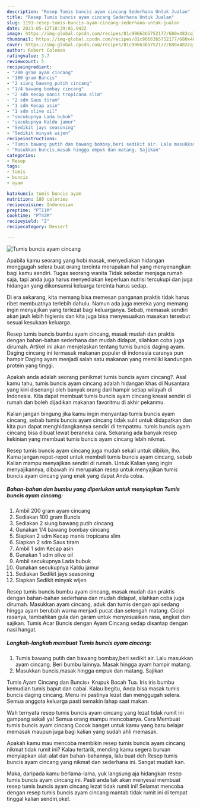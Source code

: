 ```yaml
---
description: "Resep Tumis buncis ayam cincang Sederhana Untuk Jualan"
title: "Resep Tumis buncis ayam cincang Sederhana Untuk Jualan"
slug: 1191-resep-tumis-buncis-ayam-cincang-sederhana-untuk-jualan
date: 2021-05-12T18:39:01.942Z
image: https://img-global.cpcdn.com/recipes/81c90663b5752177/680x482cq70/tumis-buncis-ayam-cincang-foto-resep-utama.jpg
thumbnail: https://img-global.cpcdn.com/recipes/81c90663b5752177/680x482cq70/tumis-buncis-ayam-cincang-foto-resep-utama.jpg
cover: https://img-global.cpcdn.com/recipes/81c90663b5752177/680x482cq70/tumis-buncis-ayam-cincang-foto-resep-utama.jpg
author: Robert Coleman
ratingvalue: 3.7
reviewcount: 5
recipeingredient:
- "200 gram ayam cincang"
- "100 gram Buncis"
- "2 siung bawang putih cincang"
- "1/4 bawang bombay cincang"
- "2 sdm Kecap manis tropicana slim"
- "2 sdm Saus tiram"
- "1 sdm Kecap asin"
- "1 sdm olive oil"
- "secukupnya Lada bubuk"
- "secukupnya Kaldu jamur"
- "Sedikit jays seasoning"
- "Sedikit minyak wijen"
recipeinstructions:
- "Tumis bawang putih dan bawang bombay,beri sedikit air. Lalu masukkan ayam cincang. Beri bumbu lainnya. Masak hingga ayam hampir matang."
- "Masukkan buncis,masak hingga empuk dan matang. Sajikan"
categories:
- Resep
tags:
- tumis
- buncis
- ayam

katakunci: tumis buncis ayam 
nutrition: 188 calories
recipecuisine: Indonesian
preptime: "PT11M"
cooktime: "PT43M"
recipeyield: "2"
recipecategory: Dessert

---
```



![Tumis buncis ayam cincang](https://img-global.cpcdn.com/recipes/81c90663b5752177/680x482cq70/tumis-buncis-ayam-cincang-foto-resep-utama.jpg)

Apabila kamu seorang yang hobi masak, menyediakan hidangan menggugah selera buat orang tercinta merupakan hal yang menyenangkan bagi kamu sendiri. Tugas seorang  wanita Tidak sekedar menjaga rumah saja, tapi anda juga harus menyediakan keperluan nutrisi tercukupi dan juga hidangan yang dikonsumsi keluarga tercinta harus sedap.

Di era  sekarang, kita memang bisa memesan panganan praktis tidak harus ribet membuatnya terlebih dahulu. Namun ada juga mereka yang memang ingin menyajikan yang terlezat bagi keluarganya. Sebab, memasak sendiri akan jauh lebih higienis dan kita juga bisa menyesuaikan masakan tersebut sesuai kesukaan keluarga. 

Resep tumis buncis bumbu ayam cincang, masak mudah dan praktis dengan bahan-bahan sederhana dan mudah didapat, silahkan coba juga dirumah. Artikel ini akan menjelaskan tentang tumis buncis daging ayam. Daging cincang ini termasuk makanan populer di indonesia caranya pun hampir Daging ayam menjadi salah satu makanan yang memiliki kandungan protein yang tinggi.

Apakah anda adalah seorang penikmat tumis buncis ayam cincang?. Asal kamu tahu, tumis buncis ayam cincang adalah hidangan khas di Nusantara yang kini disenangi oleh banyak orang dari hampir setiap wilayah di Indonesia. Kita dapat membuat tumis buncis ayam cincang kreasi sendiri di rumah dan boleh dijadikan makanan favoritmu di akhir pekanmu.

Kalian jangan bingung jika kamu ingin menyantap tumis buncis ayam cincang, sebab tumis buncis ayam cincang tidak sulit untuk didapatkan dan kita pun dapat menghidangkannya sendiri di tempatmu. tumis buncis ayam cincang bisa dibuat lewat beraneka cara. Sekarang ada banyak resep kekinian yang membuat tumis buncis ayam cincang lebih nikmat.

Resep tumis buncis ayam cincang juga mudah sekali untuk dibikin, lho. Kamu jangan repot-repot untuk membeli tumis buncis ayam cincang, sebab Kalian mampu menyajikan sendiri di rumah. Untuk Kalian yang ingin menyajikannya, dibawah ini merupakan resep untuk menyajikan tumis buncis ayam cincang yang enak yang dapat Anda coba.

<!--inarticleads1-->

##### Bahan-bahan dan bumbu yang diperlukan untuk menyiapkan Tumis buncis ayam cincang:

1. Ambil 200 gram ayam cincang
1. Sediakan 100 gram Buncis
1. Sediakan 2 siung bawang putih cincang
1. Gunakan 1/4 bawang bombay cincang
1. Siapkan 2 sdm Kecap manis tropicana slim
1. Siapkan 2 sdm Saus tiram
1. Ambil 1 sdm Kecap asin
1. Gunakan 1 sdm olive oil
1. Ambil secukupnya Lada bubuk
1. Gunakan secukupnya Kaldu jamur
1. Sediakan Sedikit jays seasoning
1. Siapkan Sedikit minyak wijen


Resep tumis buncis bumbu ayam cincang, masak mudah dan praktis dengan bahan-bahan sederhana dan mudah didapat, silahkan coba juga dirumah. Masukkan ayam cincang, aduk dan tumis dengan api sedang hingga ayam berubah warna menjadi pucat dan setengah matang. Cicipi rasanya, tambahkan gula dan garam untuk menyesuaikan rasa, angkat dan sajikan. Tumis Acar Buncis dengan Ayam Cincang sedap disantap dengan nasi hangat. 

<!--inarticleads2-->

##### Langkah-langkah membuat Tumis buncis ayam cincang:

1. Tumis bawang putih dan bawang bombay,beri sedikit air. Lalu masukkan ayam cincang. Beri bumbu lainnya. Masak hingga ayam hampir matang.
1. Masukkan buncis,masak hingga empuk dan matang. Sajikan


Tumis Ayam Cincang dan Buncis+ Krupuk Bocah Tua. Iris iris bumbu kemudian tumis baput dan cabai. Kalau begitu, Anda bisa masak tumis buncis daging cincang. Menu ini pastinya lezat dan menggugah selera. Semua anggota keluarga pasti semakin lahap saat makan. 

Wah ternyata resep tumis buncis ayam cincang yang lezat tidak rumit ini gampang sekali ya! Semua orang mampu mencobanya. Cara Membuat tumis buncis ayam cincang Cocok banget untuk kamu yang baru belajar memasak maupun juga bagi kalian yang sudah ahli memasak.

Apakah kamu mau mencoba membikin resep tumis buncis ayam cincang nikmat tidak rumit ini? Kalau tertarik, mending kamu segera buruan menyiapkan alat-alat dan bahan-bahannya, lalu buat deh Resep tumis buncis ayam cincang yang nikmat dan sederhana ini. Sangat mudah kan. 

Maka, daripada kamu berlama-lama, yuk langsung aja hidangkan resep tumis buncis ayam cincang ini. Pasti anda tak akan menyesal membuat resep tumis buncis ayam cincang lezat tidak rumit ini! Selamat mencoba dengan resep tumis buncis ayam cincang mantab tidak rumit ini di tempat tinggal kalian sendiri,oke!.

